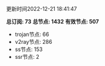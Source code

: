 更新时间2022-12-21 18:41:47

**总订阅: 73**
**总节点: 1432**
**有效节点: 507**
- trojan节点: 66
- v2ray节点: 286
- ss节点: 153
- ssr节点: 2
